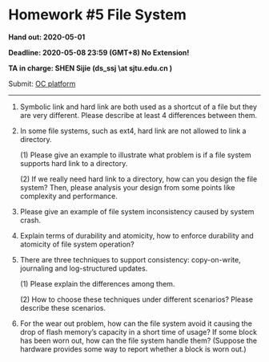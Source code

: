 # Homework #5 File System

**Hand out: 2020-05-01**

**Deadline: 2020-05-08 23:59 (GMT+8) No Extension!**

**TA in charge: SHEN Sijie (ds_ssj \at sjtu.edu.cn )**

Submit: [OC platform](https://oc.sjtu.edu.cn/courses/17894/assignments/37824)

------

1. Symbolic link and hard link are both used as a shortcut of a file but they are very different. Please describe at least 4 differences between them.

2. In some file systems, such as ext4, hard link are not allowed to link a directory. 

	(1) Please give an example to illustrate what problem is if a file system supports hard link to a directory.

	(2) If we really need hard link to a directory, how can you design the file system? Then, please analysis your design from some points like complexity and performance.

3. Please give an example of file system inconsistency caused by system crash. 

4. Explain terms of durability and atomicity, how to enforce durability and atomicity of file system operation?

5. There are three techniques to support consistency: copy-on-write, journaling and log-structured updates. 

	(1) Please explain the differences among them. 

	(2) How to choose these techniques under different scenarios? Please describe these scenarios.

6. For the wear out problem, how can the file system avoid it causing the drop of flash memory’s capacity in a short time of usage? If some block has been worn out, how can the file system handle them? (Suppose the hardware provides some way to report whether a block is worn out.)